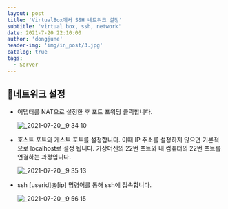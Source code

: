 ```yaml
---
layout: post
title: 'VirtualBox에서 SSH 네트워크 설정'
subtitle: 'virtual box, ssh, network'
date: 2021-7-20 22:10:00
author: 'dongjune'
header-img: 'img/in_post/3.jpg'
catalog: true
tags:
  - Server
---
```


## 🌱네트워크 설정

- 어댑터를 NAT으로 설정한 후 포트 포워딩 클릭합니다.

  ![_2021-07-20__9 34 10](https://user-images.githubusercontent.com/53213397/126329342-8841bf01-4394-436c-82c4-2315a29f3938.png)

- 호스트 포트와 게스트 포트를 설정합니다. 이때 IP 주소를 설정하지 않으면 기본적으로 localhost로 설정 됩니다. 가상머신의 22번 포트와 내 컴퓨터의 22번 포트를 연결하는 과정입니다.

  ![_2021-07-20__9 35 13](https://user-images.githubusercontent.com/53213397/126329355-94f5cb3c-4c59-4470-8858-d47cdd6514b7.png)

- ssh [userid]@[ip] 명령어를 통해 ssh에 접속합니다.

  ![_2021-07-20__9 56 15](https://user-images.githubusercontent.com/53213397/126329376-aa33cf29-8478-4bd6-ba28-ded0009818a2.png)
